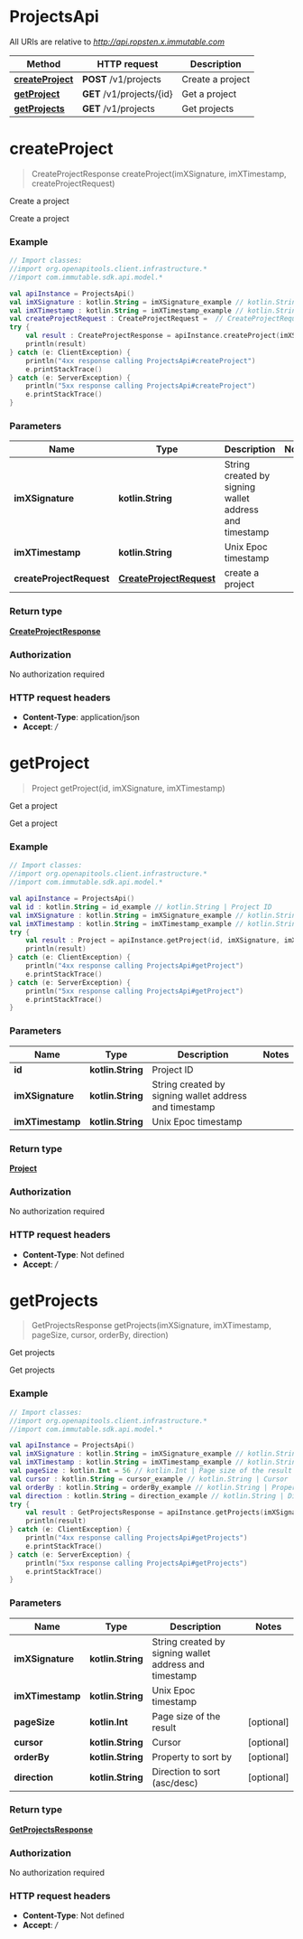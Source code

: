 # ProjectsApi

All URIs are relative to *http://api.ropsten.x.immutable.com*

Method | HTTP request | Description
------------- | ------------- | -------------
[**createProject**](ProjectsApi.md#createProject) | **POST** /v1/projects | Create a project
[**getProject**](ProjectsApi.md#getProject) | **GET** /v1/projects/{id} | Get a project
[**getProjects**](ProjectsApi.md#getProjects) | **GET** /v1/projects | Get projects


<a name="createProject"></a>
# **createProject**
> CreateProjectResponse createProject(imXSignature, imXTimestamp, createProjectRequest)

Create a project

Create a project

### Example
```kotlin
// Import classes:
//import org.openapitools.client.infrastructure.*
//import com.immutable.sdk.api.model.*

val apiInstance = ProjectsApi()
val imXSignature : kotlin.String = imXSignature_example // kotlin.String | String created by signing wallet address and timestamp
val imXTimestamp : kotlin.String = imXTimestamp_example // kotlin.String | Unix Epoc timestamp
val createProjectRequest : CreateProjectRequest =  // CreateProjectRequest | create a project
try {
    val result : CreateProjectResponse = apiInstance.createProject(imXSignature, imXTimestamp, createProjectRequest)
    println(result)
} catch (e: ClientException) {
    println("4xx response calling ProjectsApi#createProject")
    e.printStackTrace()
} catch (e: ServerException) {
    println("5xx response calling ProjectsApi#createProject")
    e.printStackTrace()
}
```

### Parameters

Name | Type | Description  | Notes
------------- | ------------- | ------------- | -------------
 **imXSignature** | **kotlin.String**| String created by signing wallet address and timestamp |
 **imXTimestamp** | **kotlin.String**| Unix Epoc timestamp |
 **createProjectRequest** | [**CreateProjectRequest**](CreateProjectRequest.md)| create a project |

### Return type

[**CreateProjectResponse**](CreateProjectResponse.md)

### Authorization

No authorization required

### HTTP request headers

 - **Content-Type**: application/json
 - **Accept**: */*

<a name="getProject"></a>
# **getProject**
> Project getProject(id, imXSignature, imXTimestamp)

Get a project

Get a project

### Example
```kotlin
// Import classes:
//import org.openapitools.client.infrastructure.*
//import com.immutable.sdk.api.model.*

val apiInstance = ProjectsApi()
val id : kotlin.String = id_example // kotlin.String | Project ID
val imXSignature : kotlin.String = imXSignature_example // kotlin.String | String created by signing wallet address and timestamp
val imXTimestamp : kotlin.String = imXTimestamp_example // kotlin.String | Unix Epoc timestamp
try {
    val result : Project = apiInstance.getProject(id, imXSignature, imXTimestamp)
    println(result)
} catch (e: ClientException) {
    println("4xx response calling ProjectsApi#getProject")
    e.printStackTrace()
} catch (e: ServerException) {
    println("5xx response calling ProjectsApi#getProject")
    e.printStackTrace()
}
```

### Parameters

Name | Type | Description  | Notes
------------- | ------------- | ------------- | -------------
 **id** | **kotlin.String**| Project ID |
 **imXSignature** | **kotlin.String**| String created by signing wallet address and timestamp |
 **imXTimestamp** | **kotlin.String**| Unix Epoc timestamp |

### Return type

[**Project**](Project.md)

### Authorization

No authorization required

### HTTP request headers

 - **Content-Type**: Not defined
 - **Accept**: */*

<a name="getProjects"></a>
# **getProjects**
> GetProjectsResponse getProjects(imXSignature, imXTimestamp, pageSize, cursor, orderBy, direction)

Get projects

Get projects

### Example
```kotlin
// Import classes:
//import org.openapitools.client.infrastructure.*
//import com.immutable.sdk.api.model.*

val apiInstance = ProjectsApi()
val imXSignature : kotlin.String = imXSignature_example // kotlin.String | String created by signing wallet address and timestamp
val imXTimestamp : kotlin.String = imXTimestamp_example // kotlin.String | Unix Epoc timestamp
val pageSize : kotlin.Int = 56 // kotlin.Int | Page size of the result
val cursor : kotlin.String = cursor_example // kotlin.String | Cursor
val orderBy : kotlin.String = orderBy_example // kotlin.String | Property to sort by
val direction : kotlin.String = direction_example // kotlin.String | Direction to sort (asc/desc)
try {
    val result : GetProjectsResponse = apiInstance.getProjects(imXSignature, imXTimestamp, pageSize, cursor, orderBy, direction)
    println(result)
} catch (e: ClientException) {
    println("4xx response calling ProjectsApi#getProjects")
    e.printStackTrace()
} catch (e: ServerException) {
    println("5xx response calling ProjectsApi#getProjects")
    e.printStackTrace()
}
```

### Parameters

Name | Type | Description  | Notes
------------- | ------------- | ------------- | -------------
 **imXSignature** | **kotlin.String**| String created by signing wallet address and timestamp |
 **imXTimestamp** | **kotlin.String**| Unix Epoc timestamp |
 **pageSize** | **kotlin.Int**| Page size of the result | [optional]
 **cursor** | **kotlin.String**| Cursor | [optional]
 **orderBy** | **kotlin.String**| Property to sort by | [optional]
 **direction** | **kotlin.String**| Direction to sort (asc/desc) | [optional]

### Return type

[**GetProjectsResponse**](GetProjectsResponse.md)

### Authorization

No authorization required

### HTTP request headers

 - **Content-Type**: Not defined
 - **Accept**: */*

